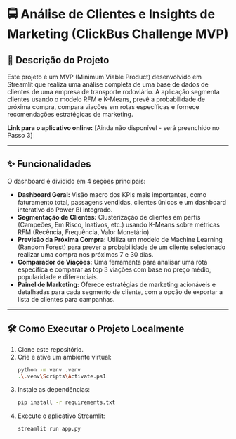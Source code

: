# 🚍 Análise de Clientes e Insights de Marketing (ClickBus Challenge MVP)

## 📄 Descrição do Projeto
Este projeto é um MVP (Minimum Viable Product) desenvolvido em Streamlit que realiza uma análise completa de uma base de dados de clientes de uma empresa de transporte rodoviário. A aplicação segmenta clientes usando o modelo RFM e K-Means, prevê a probabilidade de próxima compra, compara viações em rotas específicas e fornece recomendações estratégicas de marketing.

**Link para o aplicativo online:** [Ainda não disponível - será preenchido no Passo 3]

---

## ✨ Funcionalidades

O dashboard é dividido em 4 seções principais:

* **Dashboard Geral:** Visão macro dos KPIs mais importantes, como faturamento total, passagens vendidas, clientes únicos e um dashboard interativo do Power BI integrado.
* **Segmentação de Clientes:** Clusterização de clientes em perfis (Campeões, Em Risco, Inativos, etc.) usando K-Means sobre métricas RFM (Recência, Frequência, Valor Monetário).
* **Previsão da Próxima Compra:** Utiliza um modelo de Machine Learning (Random Forest) para prever a probabilidade de um cliente selecionado realizar uma compra nos próximos 7 e 30 dias.
* **Comparador de Viações:** Uma ferramenta para analisar uma rota específica e comparar as top 3 viações com base no preço médio, popularidade e diferenciais.
* **Painel de Marketing:** Oferece estratégias de marketing acionáveis e detalhadas para cada segmento de cliente, com a opção de exportar a lista de clientes para campanhas.

---

## 🛠️ Como Executar o Projeto Localmente

1.  Clone este repositório.
2.  Crie e ative um ambiente virtual:
    ```bash
    python -m venv .venv
    .\.venv\Scripts\Activate.ps1
    ```
3.  Instale as dependências:
    ```bash
    pip install -r requirements.txt
    ```
4.  Execute o aplicativo Streamlit:
    ```bash
    streamlit run app.py
    ```